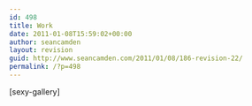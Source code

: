 ```yaml
---
id: 498
title: Work
date: 2011-01-08T15:59:02+00:00
author: seancamden
layout: revision
guid: http://www.seancamden.com/2011/01/08/186-revision-22/
permalink: /?p=498
---
```

[sexy-gallery]